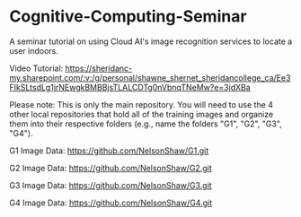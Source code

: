 # Cognitive-Computing-Seminar
A seminar tutorial on using Cloud AI's image recognition services to locate a user indoors.

Video Tutorial: https://sheridanc-my.sharepoint.com/:v:/g/personal/shawne_shernet_sheridancollege_ca/Ee3FIkSLtsdLg1jrNEwgkBMBBjsTLALCDTg0nVbnqTNeMw?e=3jdXBa

Please note: This is only the main repository. You will need to use the 4 other local repositories that hold all of the training images and organize them into their respective folders (e.g., name the folders "G1", "G2", "G3", "G4").

G1 Image Data: https://github.com/NelsonShaw/G1.git

G2 Image Data: https://github.com/NelsonShaw/G2.git

G3 Image Data: https://github.com/NelsonShaw/G3.git

G4 Image Data: https://github.com/NelsonShaw/G4.git

